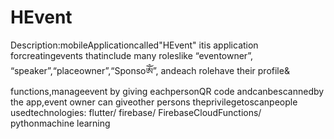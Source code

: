 # HEvent

Description:mobileApplicationcalled"HEvent" itis application forcreatingevents thatinclude many roleslike “eventowner”, “speaker”,“placeowner”,“Sponsoༀ”, andeach rolehave their profile& functions,manageevent by giving eachpersonQR code andcanbescannedby the app,event owner can giveother persons theprivilegetoscanpeople usedtechnologies: flutter/ firebase/ FirebaseCloudFunctions/ pythonmachine learning
